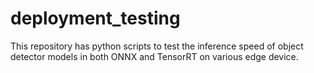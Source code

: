 # deployment_testing
This repository has python scripts to test the inference speed of object detector models in both ONNX and TensorRT on various edge device. 
